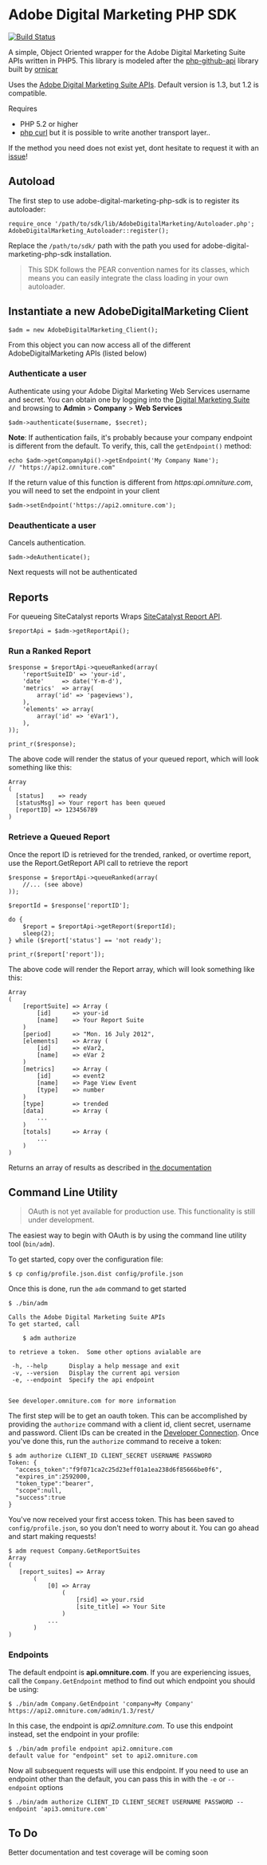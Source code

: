 # Adobe Digital Marketing PHP SDK
[![Build Status](https://secure.travis-ci.org/Adobe-Digital-Marketing/adobe-digital-marketing-php-sdk.png)](http://travis-ci.org/Adobe-Digital-Marketing/adobe-digital-marketing-php-sdk)

A simple, Object Oriented wrapper for the Adobe Digital Marketing Suite APIs written in PHP5.
This library is modeled after the [php-github-api](https://github.com/ornicar/php-github-api) library built by [ornicar](https://github.com/ornicar)

Uses the [Adobe Digital Marketing Suite APIs](http://developer.omniture.com/en_US/documentation). Default version is 1.3, but 1.2 is compatible.

Requires

 * PHP 5.2 or higher
 * [php curl](http://php.net/manual/en/book.curl.php) but it is possible to write another transport layer..

If the method you need does not exist yet, dont hesitate to request it with an [issue](http://github.com/Adobe-Digital-Marketing/adobe-digital-marketing-php-sdk/issues)!

## Autoload

The first step to use adobe-digital-marketing-php-sdk is to register its autoloader:

    require_once '/path/to/sdk/lib/AdobeDigitalMarketing/Autoloader.php';
    AdobeDigitalMarketing_Autoloader::register();

Replace the `/path/to/sdk/` path with the path you used for adobe-digital-marketing-php-sdk installation.

> This SDK follows the PEAR convention names for its classes, which means you can easily integrate the class loading in your own autoloader.

## Instantiate a new AdobeDigitalMarketing Client

    $adm = new AdobeDigitalMarketing_Client();

From this object you can now access all of the different AdobeDigitalMarketing APIs (listed below)

### Authenticate a user

Authenticate using your Adobe Digital Marketing Web Services username and secret.  You can obtain one by logging into the [Digital Marketing Suite](https://my.omniture.com) and browsing to **Admin** > **Company** > **Web Services**

    $adm->authenticate($username, $secret);

**Note**: If authentication fails, it's probably because your company endpoint is different from the default.  To verify, this, call the `getEndpoint()` method:

    echo $adm->getCompanyApi()->getEndpoint('My Company Name');
    // "https://api2.omniture.com"

If the return value of this function is different from *https:api.omniture.com*, you will need to set the endpoint in your client

    $adm->setEndpoint('https://api2.omniture.com');

### Deauthenticate a user

Cancels authentication.

    $adm->deAuthenticate();

Next requests will not be authenticated

## Reports

For queueing SiteCatalyst reports
Wraps [SiteCatalyst Report API](http://developer.omniture.com/en_US/documentation/sitecatalyst-reporting).

    $reportApi = $adm->getReportApi();

### Run a Ranked Report

    $response = $reportApi->queueRanked(array(
        'reportSuiteID' => 'your-id',
        'date'     => date('Y-m-d'),
        'metrics'  => array(
            array('id' => 'pageviews'),
        ),
        'elements' => array(
            array('id' => 'eVar1'),
        ),
    ));

    print_r($response);

The above code will render the status of your queued report, which will look something like this:

    Array
    (
      [status]    => ready
      [statusMsg] => Your report has been queued
      [reportID] => 123456789
    )

### Retrieve a Queued Report

Once the report ID is retrieved for the trended, ranked, or overtime report, use the Report.GetReport API call to retrieve the report

    $response = $reportApi->queueRanked(array(
        //... (see above)
    ));

    $reportId = $response['reportID'];

    do {
        $report = $reportApi->getReport($reportId);
        sleep(2);
    } while ($report['status'] == 'not ready');

    print_r($report['report']);

The above code will render the Report array, which will look something like this:

    Array
    (
        [reportSuite] => Array (
            [id]      => your-id
            [name]    => Your Report Suite
        )
        [period]      => "Mon. 16 July 2012",
        [elements]    => Array (
            [id]      => eVar2,
            [name]    => eVar 2
        )
        [metrics]     => Array (
            [id]      => event2
            [name]    => Page View Event
            [type]    => number
        )
        [type]        => trended
        [data]        => Array (
            ...
        )
        [totals]      => Array (
            ...
        )
    )

Returns an array of results as described in [the documentation](https://developer.omniture.com/en_US/documentation/sitecatalyst-reporting/r-reportqueueresponse)

## Command Line Utility

> OAuth is not yet available for production use.  This functionality is still under development.

The easiest way to begin with OAuth is by using the command line utility tool (`bin/adm`).

To get started, copy over the configuration file:

    $ cp config/profile.json.dist config/profile.json

Once this is done, run the `adm` command to get started

    $ ./bin/adm

    Calls the Adobe Digital Marketing Suite APIs
    To get started, call

        $ adm authorize

    to retrieve a token.  Some other options avialable are

     -h, --help      Display a help message and exit
     -v, --version   Display the current api version
     -e, --endpoint  Specify the api endpoint


    See developer.omniture.com for more information

The first step will be to get an oauth token.  This can be accomplished by providing the `authorize` command with a client id, client secret, username and password.  Client IDs can be created in the [Developer Connection](https://developer.omniture.com/en_US/devcenter/applications).  Once you've done this, run the `authorize` command to receive a token:

    $ adm authorize CLIENT_ID CLIENT_SECRET USERNAME PASSWORD
    Token: {
      "access_token":"f9f071ca2c25d23eff01a1ea238d6f85666be0f6",
      "expires_in":2592000,
      "token_type":"bearer",
      "scope":null,
      "success":true
    }

You've now received your first access token.  This has been saved to `config/profile.json`, so you don't need to worry about it.  You can go ahead and start making requests!

    $ adm request Company.GetReportSuites
    Array
    (
       [report_suites] => Array
           (
               [0] => Array
                   (
                       [rsid] => your.rsid
                       [site_title] => Your Site
                   )
               ...
           )
    )


### Endpoints

The default endpoint is **api.omniture.com**.  If you are experiencing issues, call the `Company.GetEndpoint` method to find out which endpoint you should be using:

    $ ./bin/adm Company.GetEndpoint 'company=My Company'
    https://api2.omniture.com/admin/1.3/rest/

In this case, the endpoint is *api2.omniture.com*.  To use this endpoint instead, set the endpoint in your profile:

    $ ./bin/adm profile endpoint api2.omniture.com
    default value for "endpoint" set to api2.omniture.com

Now all subsequent requests will use this endpoint.  If you need to use an endpoint other than the default, you can pass this in with the `-e` or `--endpoint` options

    $ ./bin/adm authorize CLIENT_ID CLIENT_SECRET USERNAME PASSWORD --endpoint 'api3.omniture.com'

## To Do

Better documentation and test coverage will be coming soon

